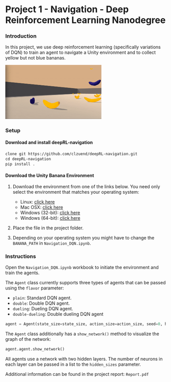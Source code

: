 # Project 1 - Navigation - Deep Reinforcement Learning Nanodegree

### Introduction

In this project, we use deep reinforcement learning (specifically variations of DQN) to train an agent to navigate a Unity environment and to collect yellow but not blue bananas.

<img src="double-duel.gif" width="60%" align="top-left" alt="" title="Trained Agent" />


### Setup

#### Download and install deepRL-navigation
```
clone git https://github.com/clzuend/deepRL-navigation.git
cd deepRL-navigation
pip install .
```

#### Download the Unity Banana Environment
1. Download the environment from one of the links below.  You need only select the environment that matches your operating system:
    - Linux: [click here](https://s3-us-west-1.amazonaws.com/udacity-drlnd/P1/Banana/Banana_Linux.zip)
    - Mac OSX: [click here](https://s3-us-west-1.amazonaws.com/udacity-drlnd/P1/Banana/Banana.app.zip)
    - Windows (32-bit): [click here](https://s3-us-west-1.amazonaws.com/udacity-drlnd/P1/Banana/Banana_Windows_x86.zip)
    - Windows (64-bit): [click here](https://s3-us-west-1.amazonaws.com/udacity-drlnd/P1/Banana/Banana_Windows_x86_64.zip)
    
2. Place the file in the project folder. 

3. Depending on your operating system you might have to change the ``BANANA_PATH`` in  `Navigation_DQN.ipynb`. 

### Instructions

Open the `Navigation_DQN.ipynb` workbook to initiate the environment and train the agents.

The ``Agent`` class currently supports three types of agents that can be passed using the ``flavor`` parameter:
- ``plain``: Standard DQN agent.
- ``double``: Double DQN agent.
- ``dueling``: Dueling DQN agent.
- ``double-dueling``: Double dueling DQN agent

```python
agent = Agent(state_size=state_size, action_size=action_size, seed=0, hidden_sizes = [64, 64], flavor='plain')
```

The ``Agent`` class additionally has a ``show_network()`` method to visualize the graph of the network:
```python
agent.agent.show_network()
```

All agents use a network with two hidden layers. The number of neurons in each layer can be passed in a list to the ``hidden_sizes`` parameter. 

Additional information can be found in the project report: `Report.pdf`
